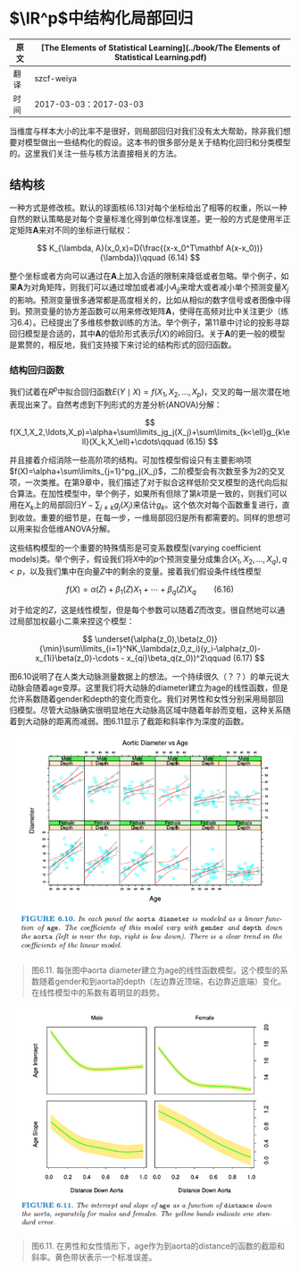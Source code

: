 # $\IR^p$中结构化局部回归

| 原文   | [The Elements of Statistical Learning](../book/The Elements of Statistical Learning.pdf) |
| ---- | ---------------------------------------- |
| 翻译   | szcf-weiya                               |
| 时间   | 2017-03-03：2017-03-03                    |


当维度与样本大小的比率不是很好，则局部回归对我们没有太大帮助，除非我们想要对模型做出一些结构化的假设。这本书的很多部分是关于结构化回归和分类模型的。这里我们关注一些与核方法直接相关的方法。

## 结构核

一种方式是修改核。默认的球面核(6.13)对每个坐标给出了相等的权重，所以一种自然的默认策略是对每个变量标准化得到单位标准误差。更一般的方式是使用半正定矩阵$\mathbf A$来对不同的坐标进行赋权：

$$
K_{\lambda, A}(x_0,x)=D(\frac{(x-x_0^T\mathbf A(x-x_0))}{\lambda})\qquad (6.14)
$$

整个坐标或者方向可以通过在$\mathbf A$上加入合适的限制来降低或者忽略。举个例子，如果$\mathbf A$为对角矩阵，则我们可以通过增加或者减小$A_{jj}$来增大或者减小单个预测变量$X_j$的影响。预测变量很多通常都是高度相关的，比如从相似的数字信号或者图像中得到。预测变量的协方差函数可以用来修改矩阵$\mathbf A$，使得在高频对比中关注更少（练习6.4）。已经提出了多维核参数训练的方法。举个例子，第11章中讨论的投影寻踪回归模型是合适的，其中$\mathbf A$的低阶形式表示$\hat f(X)$的岭回归。关于$\mathbf A$的更一般的模型是累赘的，相反地，我们支持接下来讨论的结构形式的回归函数。

### 结构回归函数

我们试着在$R^p$中拟合回归函数$E(Y\mid X)=f(X_1,X_2,\ldots,X_p)$，交叉的每一层次潜在地表现出来了。自然考虑到下列形式的方差分析(ANOVA)分解：

$$
f(X_1,X_2,\ldots,X_p)=\alpha+\sum\limits_jg_j(X_j)+\sum\limits_{k<\ell}g_{k\ell}(X_k,X_\ell)+\cdots\qquad (6.15)
$$

并且接着介绍消除一些高阶项的结构。可加性模型假设只有主要影响项$f(X)=\alpha+\sum\limits_{j=1}^pg_j(X_j)$，二阶模型会有次数至多为2的交叉项，一次类推。在第9章中，我们描述了对于拟合这样低阶交叉模型的迭代向后拟合算法。在加性模型中，举个例子，如果所有但除了第$k$项是一致的，则我们可以用在$X_k$上的局部回归$Y-\sum_{j\neq k}g_j(X_j)$来估计$g_k$。这个依次对每个函数重复进行，直到收敛。重要的细节是，在每一步，一维局部回归是所有都需要的。同样的思想可以用来拟合低维ANOVA分解。

这些结构模型的一个重要的特殊情形是可变系数模型(varying coefficient models)类。举个例子，假设我们将$X$中的$p$个预测变量分成集合$(X_1,X_2,\ldots,X_q),q < p$，以及我们集中在向量$Z$中的剩余的变量。接着我们假设条件线性模型

$$
f(X)=\alpha(Z)+\beta_1(Z)X_1+\cdots+\beta_q(Z)X_q\qquad (6.16)
$$

对于给定的$Z$，这是线性模型，但是每个参数可以随着$Z$而改变。很自然地可以通过局部加权最小二乘来捏这个模型：

$$
\underset{\alpha(z_0),\beta(z_0)}{\min}\sum\limits_{i=1}^NK_\lambda(z_0,z_i)(y_i-\alpha(z_0)-x_{1i}\beta(z_0)-\cdots - x_{qi}\beta_q(z_0))^2\qquad (6.17)
$$

图6.10说明了在人类大动脉测量数据上的想法。一个持续很久（？？）的单元说大动脉会随着age变厚。这里我们将大动脉的diameter建立为age的线性函数，但是允许系数随着gender和depth的变化而变化。我们对男性和女性分别采用局部回归模型。尽管大动脉确实很明显地在大动脉高区域中随着年龄而变粗，这种关系随着到大动脉的距离而减弱。图6.11显示了截距和斜率作为深度的函数。

![](../img/06/fig6.10.png)

> 图6.11. 每张图中aorta diameter建立为age的线性函数模型。这个模型的系数随着gender和到aorta的depth（左边靠近顶端，右边靠近底端）变化。在线性模型中的系数有着明显的趋势。

![](../img/06/fig6.11.png)

> 图6.11. 在男性和女性情形下，age作为到aorta的distance的函数的截距和斜率。黄色带状表示一个标准误差。
